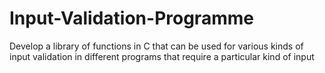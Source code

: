 # Input-Validation-Programme
Develop a library of functions in C that can be used for various kinds of input validation in different programs that require a particular kind of input

